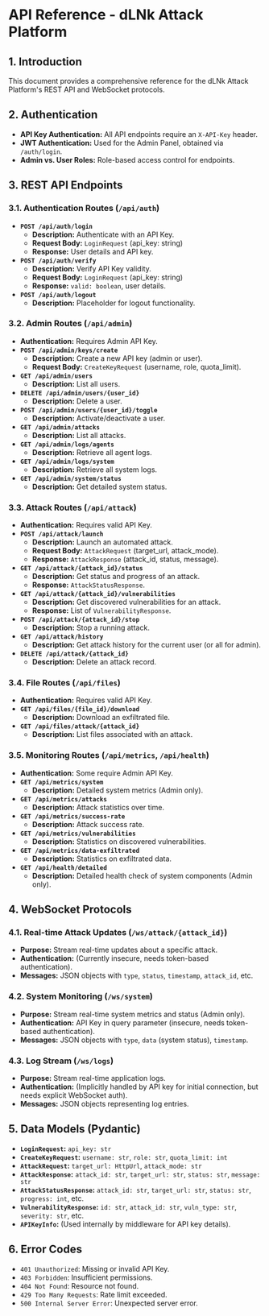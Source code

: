 # API Reference - dLNk Attack Platform

## 1. Introduction
This document provides a comprehensive reference for the dLNk Attack Platform's REST API and WebSocket protocols.

## 2. Authentication
*   **API Key Authentication:** All API endpoints require an `X-API-Key` header.
*   **JWT Authentication:** Used for the Admin Panel, obtained via `/auth/login`.
*   **Admin vs. User Roles:** Role-based access control for endpoints.

## 3. REST API Endpoints

### 3.1. Authentication Routes (`/api/auth`)
*   **`POST /api/auth/login`**
    *   **Description:** Authenticate with an API Key.
    *   **Request Body:** `LoginRequest` (api_key: string)
    *   **Response:** User details and API key.
*   **`POST /api/auth/verify`**
    *   **Description:** Verify API Key validity.
    *   **Request Body:** `LoginRequest` (api_key: string)
    *   **Response:** `valid: boolean`, user details.
*   **`POST /api/auth/logout`**
    *   **Description:** Placeholder for logout functionality.

### 3.2. Admin Routes (`/api/admin`)
*   **Authentication:** Requires Admin API Key.
*   **`POST /api/admin/keys/create`**
    *   **Description:** Create a new API key (admin or user).
    *   **Request Body:** `CreateKeyRequest` (username, role, quota_limit).
*   **`GET /api/admin/users`**
    *   **Description:** List all users.
*   **`DELETE /api/admin/users/{user_id}`**
    *   **Description:** Delete a user.
*   **`POST /api/admin/users/{user_id}/toggle`**
    *   **Description:** Activate/deactivate a user.
*   **`GET /api/admin/attacks`**
    *   **Description:** List all attacks.
*   **`GET /api/admin/logs/agents`**
    *   **Description:** Retrieve all agent logs.
*   **`GET /api/admin/logs/system`**
    *   **Description:** Retrieve all system logs.
*   **`GET /api/admin/system/status`**
    *   **Description:** Get detailed system status.

### 3.3. Attack Routes (`/api/attack`)
*   **Authentication:** Requires valid API Key.
*   **`POST /api/attack/launch`**
    *   **Description:** Launch an automated attack.
    *   **Request Body:** `AttackRequest` (target_url, attack_mode).
    *   **Response:** `AttackResponse` (attack_id, status, message).
*   **`GET /api/attack/{attack_id}/status`**
    *   **Description:** Get status and progress of an attack.
    *   **Response:** `AttackStatusResponse`.
*   **`GET /api/attack/{attack_id}/vulnerabilities`**
    *   **Description:** Get discovered vulnerabilities for an attack.
    *   **Response:** List of `VulnerabilityResponse`.
*   **`POST /api/attack/{attack_id}/stop`**
    *   **Description:** Stop a running attack.
*   **`GET /api/attack/history`**
    *   **Description:** Get attack history for the current user (or all for admin).
*   **`DELETE /api/attack/{attack_id}`**
    *   **Description:** Delete an attack record.

### 3.4. File Routes (`/api/files`)
*   **Authentication:** Requires valid API Key.
*   **`GET /api/files/{file_id}/download`**
    *   **Description:** Download an exfiltrated file.
*   **`GET /api/files/attack/{attack_id}`**
    *   **Description:** List files associated with an attack.

### 3.5. Monitoring Routes (`/api/metrics`, `/api/health`)
*   **Authentication:** Some require Admin API Key.
*   **`GET /api/metrics/system`**
    *   **Description:** Detailed system metrics (Admin only).
*   **`GET /api/metrics/attacks`**
    *   **Description:** Attack statistics over time.
*   **`GET /api/metrics/success-rate`**
    *   **Description:** Attack success rate.
*   **`GET /api/metrics/vulnerabilities`**
    *   **Description:** Statistics on discovered vulnerabilities.
*   **`GET /api/metrics/data-exfiltrated`**
    *   **Description:** Statistics on exfiltrated data.
*   **`GET /api/health/detailed`**
    *   **Description:** Detailed health check of system components (Admin only).

## 4. WebSocket Protocols

### 4.1. Real-time Attack Updates (`/ws/attack/{attack_id}`)
*   **Purpose:** Stream real-time updates about a specific attack.
*   **Authentication:** (Currently insecure, needs token-based authentication).
*   **Messages:** JSON objects with `type`, `status`, `timestamp`, `attack_id`, etc.

### 4.2. System Monitoring (`/ws/system`)
*   **Purpose:** Stream real-time system metrics and status (Admin only).
*   **Authentication:** API Key in query parameter (insecure, needs token-based authentication).
*   **Messages:** JSON objects with `type`, `data` (system status), `timestamp`.

### 4.3. Log Stream (`/ws/logs`)
*   **Purpose:** Stream real-time application logs.
*   **Authentication:** (Implicitly handled by API key for initial connection, but needs explicit WebSocket auth).
*   **Messages:** JSON objects representing log entries.

## 5. Data Models (Pydantic)
*   **`LoginRequest`:** `api_key: str`
*   **`CreateKeyRequest`:** `username: str`, `role: str`, `quota_limit: int`
*   **`AttackRequest`:** `target_url: HttpUrl`, `attack_mode: str`
*   **`AttackResponse`:** `attack_id: str`, `target_url: str`, `status: str`, `message: str`
*   **`AttackStatusResponse`:** `attack_id: str`, `target_url: str`, `status: str`, `progress: int`, etc.
*   **`VulnerabilityResponse`:** `id: str`, `attack_id: str`, `vuln_type: str`, `severity: str`, etc.
*   **`APIKeyInfo`:** (Used internally by middleware for API key details).

## 6. Error Codes
*   `401 Unauthorized`: Missing or invalid API Key.
*   `403 Forbidden`: Insufficient permissions.
*   `404 Not Found`: Resource not found.
*   `429 Too Many Requests`: Rate limit exceeded.
*   `500 Internal Server Error`: Unexpected server error.